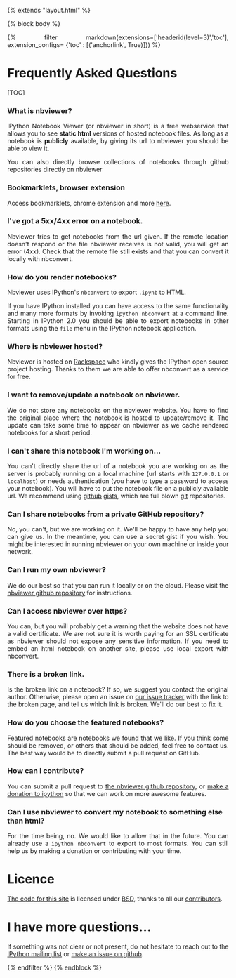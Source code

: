 {% extends "layout.html" %}

{% block body %}

<style>

.container{
    max-width:700px;
}

p {
    text-align:justify;
}

</style>

{% filter markdown(extensions=['headerid(level=3)','toc'], extension_configs= {'toc' : [('anchorlink', True)]}) %}

# Frequently Asked Questions

[TOC]

### What is nbviewer?

IPython Notebook Viewer (or nbviewer in short) is a free webservice that allows
you to see **static html** versions of hosted notebook files.  As long as a
notebook is **publicly** available, by giving its url to nbviewer you should be
able to view it.

You can also directly browse collections of notebooks through github repositories directly on nbviewer

### Bookmarklets, browser extension

Access bookmarklets, chrome extension and more [here](http://jiffyclub.github.io/open-in-nbviewer/).

### I've got a 5xx/4xx error on a notebook.

Nbviewer tries to get notebooks from the url given. If the remote location
doesn't respond or the file nbviewer receives is not valid, you will get an
error (4xx). Check that the remote file still exists and that you can convert
it locally with nbconvert.


### How do you render notebooks?

Nbviewer uses IPython's `nbconvert` to export `.ipynb` to HTML.

If you have IPython installed you can have access to the same functionality
and many more formats by invoking
`ipython nbconvert` at a command line. Starting in IPython 2.0 you should be
able to export notebooks in other formats using the `file` menu in the IPython
notebook application.

### Where is nbviewer hosted?

Nbviewer is hosted on [Rackspace](http://rackspace.com) who kindly gives the IPython open source
project hosting. Thanks to them we are able to offer nbconvert as a service for free.

### I want to remove/update a notebook on nbviewer.

We do not store any notebooks on the nbviewer website.
You have to find the original place where the notebook is hosted to update/remove it.
The update can take some time to appear on nbviewer as we cache rendered
notebooks for a short period.

### I can't share this notebook I'm working on...

You can't directly share the url of a notebook you are working on as the server is
probably running on a local machine (url starts with `127.0.0.1` or `localhost`)
or needs authentication (you have to type a password to access your notebook).
You will have to put the notebook file on a publicly available url.
We recommend using [github](https://github.com) [gists](https://gist.github.com),
which are full blown [git](http://git-scm.com/) repositories.

### Can I share notebooks from a private GitHub repository?

No, you can't, but we are working on it. We'll be happy to have any help you can give us.
In the meantime, you can use a secret gist if you wish. You might be interested in running nbviewer
on your own machine or inside your network.

### Can I run my own nbviewer?

We do our best so that you can run it locally or on the cloud.
Please visit the [nbviewer github repository](https://github.com/ipython/nbviewer) for instructions.

### Can I access nbviewer over https?

You can, but you will probably get a warning that the website does not have a valid
certificate.  We are not sure it is worth paying for an SSL certificate as
nbviewer should not expose any sensitive information. If you need to embed an html notebook
on another site, please use local export with nbconvert.

### There is a broken link.

Is the broken link on a notebook? If so, we suggest you contact the original author.
Otherwise, please open an issue on [our issue tracker](https://github.com/ipython/nbviewer/issues)
with the link to the broken page, and tell us which link is broken.
We'll do our best to fix it.

### How do you choose the featured notebooks?

Featured notebooks are notebooks we found that we like. If you think some
should be removed, or others that should be added, feel free to contact us.
The best way would be to directly submit a pull request on GitHub.

### How can I contribute?

You can submit a pull request to [the nbviewer github repository](https://github.com/ipython/nbviewer),
or [make a donation to ipython](http://ipython.org/donate.html) so that we can work on more awesome features.

### Can I use nbviewer to convert my notebook to something else than html?

For the time being, no. We would like to allow that in the future. You can
already use a `ipython nbconvert` to export to most formats. You can still help
us by making a donation or contributing with your time.

# Licence

[The code for this site](https://github.com/ipython/nbviewer)
is licensed under [BSD]("https://github.com/ipython/nbviewer/blob/master/LICENSE.txt), 
thanks to all our [contributors](href="https://github.com/ipython/nbviewer/contributors).

# I have more questions...

If something was not clear or not present, do not hesitate to reach out to the [IPython mailing list](http://mail.scipy.org/mailman/listinfo/ipython-dev) or [make an issue on github](http://github.com/ipython/nbviewer/issues).

{% endfilter %}
{% endblock %}

